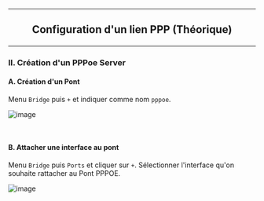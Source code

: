 ------------------------------------------------------------------------------------------------------------------------------------------------------------------------------------------------------
## <p align='center'> Configuration d'un lien PPP (Théorique) </p>
------------------------------------------------------------------------------------------------------------------------------------------------------------------------------------------------------
### II. Création d'un PPPoe Server
#### A. Création d'un Pont
Menu `Bridge` puis `+` et indiquer comme nom `pppoe`.

![image](https://github.com/user-attachments/assets/31dad8af-b358-4d5c-b45a-479801747716)

<br />

#### B. Attacher une interface au pont
Menu `Bridge` puis `Ports` et cliquer sur `+`. Sélectionner l'interface qu'on souhaite rattacher au Pont PPPOE.

![image](https://github.com/user-attachments/assets/c8233f9a-668c-46b2-b520-0b51bc4675fd)
